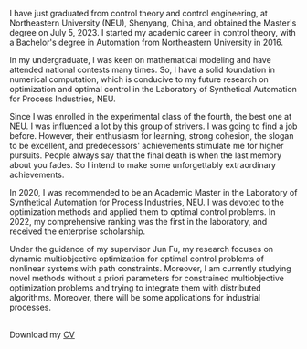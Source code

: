 <!--
 * @Author: zcxyUBC zcxy0218@gmail.com
 * @Date: 2024-03-27 10:37:31
 * @LastEditors: zcxyUBC zcxy0218@gmail.com
 * @LastEditTime: 2024-03-27 11:26:06
 * @FilePath: /zcxyUBC/about.md
 * @Description: 这是默认设置,请设置`customMade`, 打开koroFileHeader查看配置 进行设置: https://github.com/OBKoro1/koro1FileHeader/wiki/%E9%85%8D%E7%BD%AE
-->


I have just graduated from control theory and control engineering, at Northeastern University (NEU), Shenyang, China, and obtained the Master's degree on July 5, 2023. I started my academic career in control theory, with a Bachelor's degree in Automation from Northeastern University in 2016.

In my undergraduate, I was keen on mathematical modeling and have attended national contests many times. So, I have a solid foundation in numerical computation, which is conducive to my future research on optimization and optimal control in the Laboratory of Synthetical Automation for Process Industries, NEU.

Since I was enrolled in the experimental class of the fourth, the best one at NEU. I was influenced a lot by this group of strivers. I was going to find a job before. However, their enthusiasm for learning, strong cohesion, the slogan to be excellent, and predecessors' achievements stimulate me for higher pursuits. People always say that the final death is when the last memory about you fades. So I intend to make some unforgettably extraordinary achievements.

In 2020, I was recommended to be an Academic Master in the Laboratory of Synthetical Automation for Process Industries, NEU. I was devoted to the optimization methods and applied them to optimal control problems. In 2022, my comprehensive ranking was the first in the laboratory, and received the enterprise scholarship.

 Under the guidance of my supervisor Jun Fu, my research focuses on dynamic multiobjective optimization for optimal control problems of nonlinear systems with path constraints. Moreover, I am currently studying novel methods without a priori parameters for constrained multiobjective optimization problems and trying to integrate them with distributed algorithms. Moreover, there will be some applications for industrial processes.

<br>
Download my <a href="https://github.com/zcxyubc/zcxyubc.github.io/raw/master/Zou%20Chenxuanyin's%20CV.pdf">CV</a><br>
<br>



